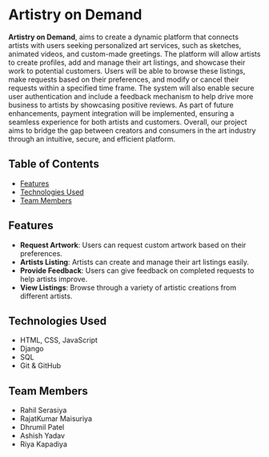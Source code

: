 # Artistry on Demand

**Artistry on Demand**, aims to create a dynamic platform that connects artists with users seeking personalized art services, such as sketches, animated videos, and custom-made greetings. The platform will allow artists to create profiles, add and manage their art listings, and showcase their work to potential customers. Users will be able to browse these listings, make requests based on their preferences, and modify or cancel their requests within a specified time frame. The system will also enable secure user authentication and include a feedback mechanism to help drive more business to artists by showcasing positive reviews. As part of future enhancements, payment integration will be implemented, ensuring a seamless experience for both artists and customers. Overall, our project aims to bridge the gap between creators and consumers in the art industry through an intuitive, secure, and efficient platform.

## Table of Contents

- [Features](#features)
- [Technologies Used](#technologies-used)
- [Team Members](#team-members)

## Features

- **Request Artwork**: Users can request custom artwork based on their preferences.
- **Artists Listing**: Artists can create and manage their art listings easily.
- **Provide Feedback**: Users can give feedback on completed requests to help artists improve.
- **View Listings**: Browse through a variety of artistic creations from different artists.

## Technologies Used

- HTML, CSS, JavaScript
- Django
- SQL
- Git & GitHub

## Team Members

- Rahil Serasiya 
- RajatKumar Maisuriya 
- Dhrumil Patel
- Ashish Yadav
- Riya Kapadiya
